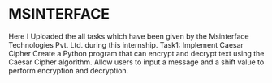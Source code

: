 # MSINTERFACE
Here I Uploaded the all tasks which have been given by the Msinterface Technologies Pvt. Ltd. during this internship.
Task1: Implement Caesar Cipher
Create a Python program that can encrypt and decrypt text using the Caesar Cipher algorithm. Allow users to input a message and a shift value to perform encryption and decryption.
